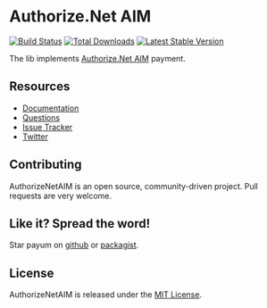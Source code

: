 # Authorize.Net AIM
[![Build Status](https://travis-ci.org/Payum/AuthorizeNetAim.png?branch=master)](https://travis-ci.org/Payum/AuthorizeNetAim)
[![Total Downloads](https://poser.pugx.org/payum/authorize-net-aim/d/total.png)](https://packagist.org/packages/payum/authorize-net-aim)
[![Latest Stable Version](https://poser.pugx.org/payum/authorize-net-aim/version.png)](https://packagist.org/packages/payum/authorize-net-aim)

The lib implements [Authorize.Net AIM](http://www.authorize.net/) payment.

## Resources

* [Documentation](http://payum.org/doc#AuthorizeNetAim)
* [Questions](http://stackoverflow.com/questions/tagged/payum)
* [Issue Tracker](https://github.com/Payum/Payum/issues)
* [Twitter](https://twitter.com/payumphp)

## Contributing

AuthorizeNetAIM is an open source, community-driven project. Pull requests are very welcome.

## Like it? Spread the word!

Star payum on [github](https://github.com/Payum/AuthorizeNetAIM) or [packagist](https://packagist.org/packages/payum/authorize-net-aim).

## License

AuthorizeNetAIM is released under the [MIT License](LICENSE).
